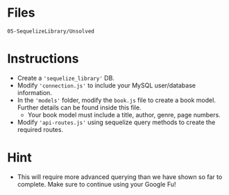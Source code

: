 # Files

`05-SequelizeLibrary/Unsolved`

# Instructions

- Create a `'sequelize_library'` DB.
- Modify `'connection.js'` to include your MySQL user/database information.
- In the `'models'` folder, modify the `book.js` file to create a book model. Further details can be found inside this file.
  - Your book model must include a title, author, genre, page numbers.
- Modify `'api-routes.js'` using sequelize query methods to create the required routes.

# Hint

- This will require more advanced querying than we have shown so far to complete. Make sure to continue using your Google Fu!
